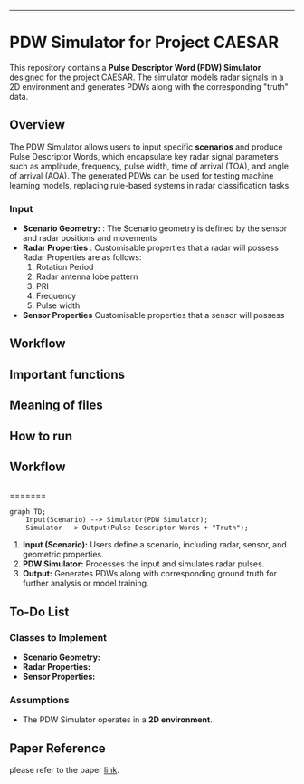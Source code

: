 
---

# PDW Simulator for Project CAESAR

This repository contains a **Pulse Descriptor Word (PDW) Simulator** designed for the project CAESAR. The simulator models radar signals in a 2D environment and generates PDWs along with the corresponding "truth" data. 

## Overview

The PDW Simulator allows users to input specific **scenarios** and produce Pulse Descriptor Words, which encapsulate key radar signal parameters such as amplitude, frequency, pulse width, time of arrival (TOA), and angle of arrival (AOA). The generated PDWs can be used for testing machine learning models, replacing rule-based systems in radar classification tasks.

### Input

- **Scenario Geometry:** : The Scenario geometry is defined by the sensor and radar positions and movements
- **Radar Properties** : Customisable properties that a radar will possess
    Radar Properties are as follows:
    1. Rotation Period
    2. Radar antenna lobe pattern
    3. PRI
    4. Frequency
    5. Pulse width
- **Sensor Properties** Customisable properties that a sensor will possess
  
## Workflow


## Important functions
## Meaning of files
## How to run 
## Workflow
##
=======
```mermaid
graph TD;
    Input(Scenario) --> Simulator(PDW Simulator);
    Simulator --> Output(Pulse Descriptor Words + "Truth");
```

1. **Input (Scenario):** Users define a scenario, including radar, sensor, and geometric properties.
2. **PDW Simulator:** Processes the input and simulates radar pulses.
3. **Output:** Generates PDWs along with corresponding ground truth for further analysis or model training.

## To-Do List

### Classes to Implement

- **Scenario Geometry:**
- **Radar Properties:** 
- **Sensor Properties:**

### Assumptions

- The PDW Simulator operates in a **2D environment**.
  

## Paper Reference

please refer to the paper [link](https://ffi-publikasjoner.archive.knowledgearc.net/bitstream/handle/20.500.12242/970/13-00048.pdf).

